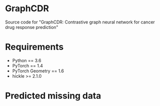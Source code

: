 # GraphCDR
Source code for "GraphCDR: Contrastive graph neural network for cancer drug response prediction"

# Requirements
* Python == 3.6
* PyTorch == 1.4
* PyTorch Geometry == 1.6
* hickle >= 2.1.0

# Predicted missing data
